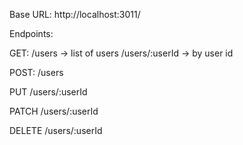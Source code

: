 Base URL: 
http://localhost:3011/

Endpoints:

GET:
/users -> list of users
/users/:userId  -> by user id

POST:
/users 

PUT
/users/:userId

PATCH
/users/:userId

DELETE
/users/:userId